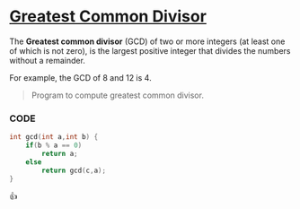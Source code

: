 [Greatest Common Divisor](http://shivajivarma.com/code-base/2015/01/03/greatest-common-divisor/)
===============

The __Greatest common divisor__ (GCD) of two or more integers (at least one of which is not zero), is the largest positive integer that divides the numbers without a remainder.</p>

For example, the GCD of 8 and 12 is 4.

> Program to compute greatest common divisor.

### CODE
```c
int gcd(int a,int b) {
    if(b % a == 0)
        return a;
    else
        return gcd(c,a);
}
```

:+1:
